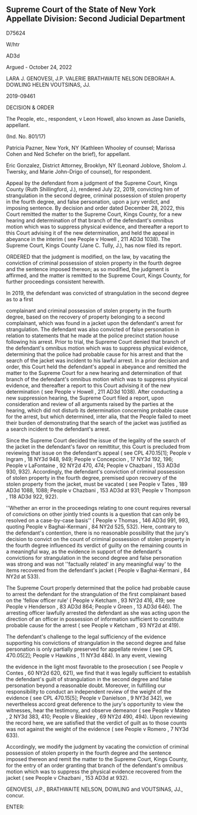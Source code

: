 ## Supreme Court of the State of New York Appellate Division: Second Judicial Department

D75624

W/htr

AD3d

Argued - October 24, 2022

LARA J. GENOVESI, J.P. VALERIE BRATHWAITE NELSON DEBORAH A. DOWLING HELEN VOUTSINAS, JJ.

2019-09461

DECISION &amp; ORDER

The People, etc., respondent, v Leon Howell, also known as Jase Daniells, appellant.

(Ind. No. 801/17)

Patricia Pazner, New York, NY (Kathleen Whooley of counsel; Marissa Cohen and Ned Schefer on the brief), for appellant.

Eric  Gonzalez,  District  Attorney,  Brooklyn,  NY  (Leonard  Joblove,  Sholom  J. Twersky, and Marie John-Drigo of counsel), for respondent.

Appeal by the defendant from a judgment of the Supreme Court, Kings County (Ruth Shillingford, J.), rendered July 22, 2019, convicting him of strangulation in the second degree, criminal possession of stolen property in the fourth degree, and false personation, upon a jury verdict, and imposing sentence.  By decision and order dated December 28, 2022, this Court remitted the matter to the Supreme Court, Kings County, for a new hearing and determination of that branch of the defendant's omnibus motion which was to suppress physical evidence, and thereafter a report to this Court advising it of the new determination, and held the appeal in abeyance in the interim ( see People v Howell , 211 AD3d 1038).  The Supreme Court, Kings County (Jane C. Tully, J.), has now filed its report.

ORDERED that the judgment is modified, on the law, by vacating the conviction of criminal possession of stolen property in the fourth degree and the sentence imposed thereon; as so modified, the judgment is affirmed, and the matter is remitted to the Supreme Court, Kings County, for further proceedings consistent herewith.

In 2019, the defendant was convicted of strangulation in the second degree as to a first

complainant and criminal possession of stolen property in the fourth degree, based on the recovery of property belonging to a second complainant, which was found in a jacket upon the defendant's arrest  for  strangulation.    The  defendant  was  also  convicted  of  false  personation  in  relation  to statements that he made at the police precinct station house following his arrest.  Prior to trial, the Supreme Court denied that branch of the defendant's omnibus  motion  which was to suppress physical evidence, determining that the police had probable cause for his arrest and that the search of the jacket was incident to his lawful arrest.  In a prior decision and order, this Court held the defendant's appeal in abeyance and remitted the matter to the Supreme Court for a new hearing and determination of that branch of the defendant's omnibus motion which was to suppress physical evidence, and thereafter a report to this Court advising it of the new determination ( see People v Howell , 211 AD3d 1038).  After conducting a new suppression hearing, the Supreme Court filed a report, upon consideration and review of all arguments raised by the parties at the hearing, which did not disturb its determination concerning probable cause for the arrest, but which determined, inter alia, that the People failed to meet their burden of demonstrating that the search of the jacket was justified as a search incident to the defendant's arrest.

Since the Supreme Court decided the issue of the legality of the search of the jacket in the defendant's favor on remittitur, this Court is precluded from reviewing that issue on the defendant's appeal ( see CPL 470.15[1]; People v Ingram , 18 NY3d 948, 949; People v Concepcion , 17 NY3d 192, 196; People v LaFontaine , 92 NY2d 470, 474; People v Chazbani , 153 AD3d 930, 932).  Accordingly, the defendant's conviction of criminal possession of stolen property in the fourth degree, premised upon recovery of the stolen property from the jacket, must be vacated ( see People v Tates , 189 AD3d 1088, 1088; People v Chazbani , 153 AD3d at 931; People v Thompson , 118 AD3d 922, 922).

''Whether an error in the proceedings relating to one count requires reversal of convictions on other jointly tried counts is a question that can only be resolved on a case-by-case basis'' ( People v Thomas , 146 AD3d 991, 993, quoting People v Baghai-Kermani , 84 NY2d 525, 532).  Here, contrary to the defendant's contention, there is no reasonable possibility that the jury's decision to convict on the count of criminal possession of stolen property in the fourth degree influenced its verdict of guilty on the remaining counts in a meaningful way, as the evidence in support of the defendant's convictions for strangulation in the second degree and false personation was strong and was not ''factually related' in any meaningful way' to the items recovered from the defendant's jacket ( People v Baghai-Kermani , 84 NY2d at 533).

The Supreme Court properly determined that the police had probable cause to arrest the defendant for the strangulation of the first complainant based on the 'fellow officer rule' ( People v Ketcham , 93 NY2d 416, 419; see People v Henderson , 83 AD3d 864; People v Green , 13 AD3d 646).  The arresting officer lawfully arrested the defendant as she was acting upon the direction of an officer in possession of information sufficient to constitute probable cause for the arrest ( see People v Ketcham , 93 NY2d at 419).

The defendant's challenge to the legal sufficiency of the evidence supporting his convictions of strangulation in the second degree and false personation is only partially preserved for appellate review ( see CPL 470.05[2]; People v Hawkins , 11 NY3d 484).  In any event, viewing

the evidence in the light most favorable to the prosecution ( see People v Contes , 60 NY2d 620, 621), we find that it was legally sufficient to establish the defendant's guilt of strangulation in the second degree and false personation beyond a reasonable doubt.  Moreover, in fulfilling our responsibility to conduct an independent review of the weight of the evidence ( see CPL 470.15[5]; People v Danielson , 9 NY3d 342), we nevertheless accord great deference to the jury's opportunity to view the witnesses, hear the testimony, and observe demeanor ( see People v Mateo , 2 NY3d 383, 410; People v Bleakley , 69 NY2d 490, 494).  Upon reviewing the record here, we are satisfied that the verdict of guilt as to those counts was not against the weight of the evidence ( see People v Romero , 7 NY3d 633).

Accordingly,  we  modify  the  judgment  by  vacating  the  conviction  of  criminal possession of stolen property in the fourth degree and the sentence imposed thereon and remit the matter to the Supreme Court, Kings County, for the entry of an order granting that branch of the defendant's omnibus motion which was to suppress the physical evidence recovered from the jacket ( see People v Chazbani , 153 AD3d at 932).

GENOVESI, J.P., BRATHWAITE NELSON, DOWLING and VOUTSINAS, JJ., concur.

ENTER:

<!-- image -->